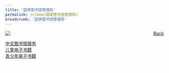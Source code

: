 ```yaml
---
title: '国家图书馆管理局'
permalink: /clmoe/国家图书馆管理局/
breadcrumb: '国家图书馆管理局'
---
```

<a href="/gallery/华文学习展示区-chinese-exhibitions-e/community-partners/" style="float:right;">Back</a>
 <img src="/images/NLB-CL.jpg"> <br/>

<a href="https://go.gov.sg/chinese-library-services" target="_blank">中文图书馆服务</a><br/>
<a href="https://go.gov.sg/children-books-we-love" target="_blank">儿童电子书籍</a><br/>
<a href="https://go.gov.sg/teen-books-we-love" target="_blank">青少年电子书籍</a>
<div class="btntop"><a href="#top" style="text-decoration:none;"><span style="color:white"><b>Top</b></span></a></div>
